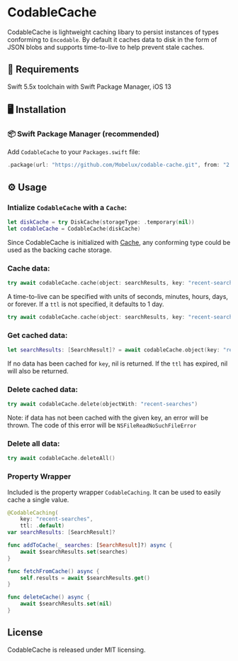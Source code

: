 # CodableCache

CodableCache is lightweight caching libary to persist instances of types conforming to `Encodable`. By default it caches data to disk in the form of JSON blobs and supports time-to-live to help prevent stale caches.  

## 📱 Requirements

Swift 5.5x toolchain with Swift Package Manager, iOS 13

## 🖥 Installation

### 📦 Swift Package Manager (recommended)

Add `CodableCache` to your `Packages.swift` file:

```swift
.package(url: "https://github.com/Mobelux/codable-cache.git", from: "2.0.0"),
```

## ⚙️ Usage

### Intialize `CodableCache` with a `Cache`:

```swift
let diskCache = try DiskCache(storageType: .temporary(nil))
let codableCache = CodableCache(diskCache)
```

Since CodableCache is initialized with [Cache](https://github.com/Mobelux/DiskCache/blob/main/Sources/DiskCache/Cache.swift), any conforming type could be used as the backing cache storage.

### Cache data:

```swift
try await codableCache.cache(object: searchResults, key: "recent-searches")
```

A time-to-live can be specified with units of seconds, minutes, hours, days, or forever. If a `ttl` is not specified, it defaults to 1 day.

```swift
try await codableCache.cache(object: searchResults, key: "recent-searches", ttl: .hour(12))
```

### Get cached data:

```swift
let searchResults: [SearchResult]? = await codableCache.object(key: "recent-searches")
```

If no data has been cached for `key`, nil is returned. If the `ttl` has expired, nil will also be returned.

### Delete cached data:

```swift
try await codableCache.delete(objectWith: "recent-searches")
```

Note: if data has not been cached with the given key, an error will be thrown. The code of this error will be `NSFileReadNoSuchFileError`

### Delete all data:

```swift
try await codableCache.deleteAll()
```

### Property Wrapper

Included is the property wrapper `CodableCaching`. It can be used to easily cache a single value.

```swift
@CodableCaching(
    key: "recent-searches",
    ttl: .default)
var searchResults: [SearchResult]?

func addToCache(_ searches: [SearchResult]?) async {
    await $searchResults.set(searches)
}

func fetchFromCache() async {
    self.results = await $searchResults.get()
}

func deleteCache() async {
    await $searchResults.set(nil)
}
```

## License

CodableCache is released under MIT licensing.

